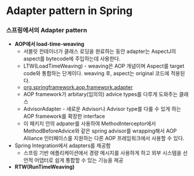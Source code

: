 # Adapter pattern in Spring

### 스프링에서의 Adapter pattern

- **AOP에서 load-time-weaving**
    - 서블릿 컨테이너가 클래스 로딩을 완료하는 동안 adapter는 AspectJ의 aspect를 bytecode에 주입하는데 사용한다.
    - LTW(LoadTimeWeaving) - weaving은 AOP 개념이며 Aspect를 target code와 통합하는 단계이다. weaving 후, aspect는 original 코드에 적용된다.
    - [org.springframework.aop.framework.adapter](https://docs.spring.io/spring-framework/docs/current/javadoc-api/org/springframework/aop/framework/adapter/package-summary.html)
    - AOP framework가 arbitary(임의의) advice types를 다루게 도와주는 클래스
    - AdvisorAdapter - 새로운 Advisor나 Advisor type를 다룰 수 있게 하는 AOP framework를 확장한 interface
    - 이 패키지 안의 adpater를 사용하여 MethodInterceptor에서 MethodBeforeAdvice와 같은 spring advisor를 wrapping해서 AOP Alliance 인터페이스를 지원하는 다른 AOP 프레임워크에서 사용할 수 있다.
- Spring Integration에서 adapters를 제공함
    - 스프링 기반 애플리케이션에서 경량 메시지를 사용하게 하고 외부 시스템을 선언적 어댑터로 쉽게 통합할 수 있는 기능을 제공
- **RTW(RunTimeWeaving)**
